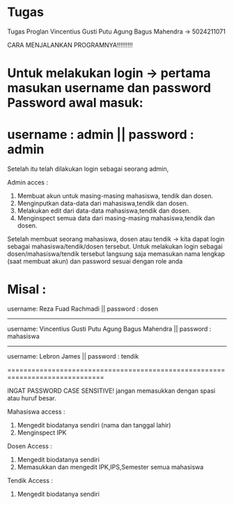 # Tugas
Tugas Proglan Vincentius Gusti Putu Agung Bagus Mahendra -> 5024211071


CARA MENJALANKAN PROGRAMNYA!!!!!!!!!

Untuk melakukan login -> pertama masukan username dan password
Password awal masuk:
==============================================================================
username : admin || password : admin
==============================================================================

Setelah itu telah dilakukan login sebagai seorang admin,

Admin acces : 
1. Membuat akun untuk masing-masing mahasiswa, tendik dan dosen.
2. Menginputkan data-data dari mahasiswa,tendik dan dosen.
3. Melakukan edit dari data-data mahasiswa,tendik dan dosen.
4. Menginspect semua data dari masing-masing mahasiswa,tendik dan dosen.

Setelah membuat seorang mahasiswa, dosen atau tendik -> kita dapat login sebagai mahasiswa/tendik/dosen tersebut.
Untuk melakukan login sebagai dosen/mahasiswa/tendik tersebut langsung saja memasukan nama lengkap (saat membuat akun) dan password sesuai dengan role anda

Misal : 
==============================================================================
username: Reza Fuad Rachmadi || password : dosen

------------------------------------------------------------------------------

username: Vincentius Gusti Putu Agung Bagus Mahendra || password : mahasiswa

------------------------------------------------------------------------------

username: Lebron James || password : tendik

==============================================================================

INGAT PASSWORD CASE SENSITIVE! jangan memasukkan dengan spasi atau huruf besar.

Mahasiswa access :
1. Mengedit biodatanya sendiri (nama dan tanggal lahir)
2. Menginspect IPK

Dosen Access :
1. Mengedit biodatanya sendiri
2. Memasukkan dan mengedit IPK,IPS,Semester semua mahasiswa

Tendik Access : 
1. Mengedit biodatanya sendiri
